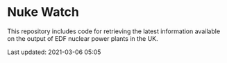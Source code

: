 # Nuke Watch

This repository includes code for retrieving the latest information available on the output of EDF nuclear power plants in the UK.

Last updated: 2021-03-06 05:05